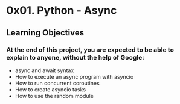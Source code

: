 # 0x01. Python - Async

## Learning Objectives
### At the end of this project, you are expected to be able to explain to anyone, without the help of Google:

- async and await syntax
- How to execute an async program with asyncio
- How to run concurrent coroutines
- How to create asyncio tasks
- How to use the random module

